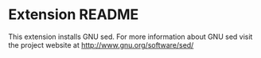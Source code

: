 # Extension README

This extension installs GNU sed. For more information about GNU sed
visit the project website at http://www.gnu.org/software/sed/

